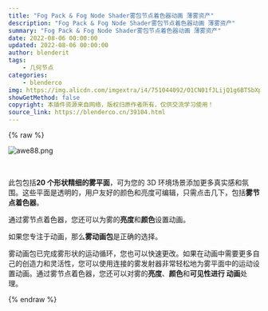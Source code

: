 ```yaml
---
title: "Fog Pack & Fog Node Shader雾包节点着色器动画 薄雾资产"
description: "Fog Pack & Fog Node Shader雾包节点着色器动画 薄雾资产"
summary: "Fog Pack & Fog Node Shader雾包节点着色器动画 薄雾资产"
date: 2022-08-06 00:00:00
updated: 2022-08-06 00:00:00
author: blenderit
tags: 
    - 几何节点
categories:
    - blenderco
img: https://img.alicdn.com/imgextra/i4/751044092/O1CN01fJLijQ1g6BTSbXpLA_!!751044092.png
showGetMethod: false
copyright: 本插件资源来自网络，版权归原作者所有，仅供交流学习使用！
source_link: https://blenderco.cn/39104.html
---
```


{% raw %}
<p><img class="aligncenter" src="https://img.alicdn.com/imgextra/i4/751044092/O1CN01fJLijQ1g6BTSbXpLA_!!751044092.png" alt="awe88.png"></p><p style="text-align: center;">
</p><p> </p><p>此包包括<strong>20 个形状精细的雾平面</strong>，可为您的 3D 环境场景添加更多真实感和氛围。这些平面是透明的，用户友好的颜色和亮度可编辑，只需点击几下，包括<strong>雾节点着色器</strong>。</p><p>通过雾节点着色器，您还可以为雾的<strong>亮度</strong>和<strong>颜色</strong>设置动画。</p><p>如果您专注于动画，那么<strong>雾动画包</strong>是正确的选择。</p><p>雾动画包已完成雾形状的运动循环，您也可以快速更改。如果在动画中需要更多自己的创造力和灵活性，您可以使用连接的雾发射器非常轻松地为雾平面中的运动设置动画。通过雾节点着色器，您还可以对雾的<strong>亮度</strong>、<strong>颜色</strong>和<strong>可见性进行</strong><strong> 动画</strong>处理。</p>
<div style="display: none">blenderco</div>
{% endraw %}